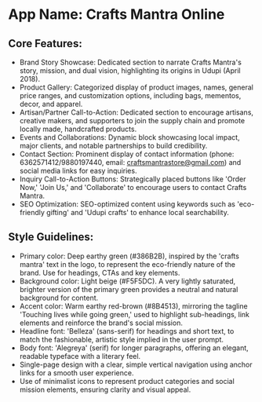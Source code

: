 # **App Name**: Crafts Mantra Online

## Core Features:

- Brand Story Showcase: Dedicated section to narrate Crafts Mantra's story, mission, and dual vision, highlighting its origins in Udupi (April 2018).
- Product Gallery: Categorized display of product images, names, general price ranges, and customization options, including bags, mementos, decor, and apparel.
- Artisan/Partner Call-to-Action: Dedicated section to encourage artisans, creative makers, and supporters to join the supply chain and promote locally made, handcrafted products.
- Events and Collaborations: Dynamic block showcasing local impact, major clients, and notable partnerships to build credibility.
- Contact Section: Prominent display of contact information (phone: 6362571412/9880197440, email: craftsmantrastore@gmail.com) and social media links for easy inquiries.
- Inquiry Call-to-Action Buttons: Strategically placed buttons like 'Order Now,' 'Join Us,' and 'Collaborate' to encourage users to contact Crafts Mantra.
- SEO Optimization: SEO-optimized content using keywords such as 'eco-friendly gifting' and 'Udupi crafts' to enhance local searchability.

## Style Guidelines:

- Primary color: Deep earthy green (#386B2B), inspired by the 'crafts mantra' text in the logo, to represent the eco-friendly nature of the brand. Use for headings, CTAs and key elements.
- Background color: Light beige (#F5F5DC). A very lightly saturated, brighter version of the primary green provides a neutral and natural background for content.
- Accent color: Warm earthy red-brown (#8B4513), mirroring the tagline 'Touching lives while going green,' used to highlight sub-headings, link elements and reinforce the brand's social mission.
- Headline font: 'Belleza' (sans-serif) for headings and short text, to match the fashionable, artistic style implied in the user prompt.
- Body font: 'Alegreya' (serif) for longer paragraphs, offering an elegant, readable typeface with a literary feel.
- Single-page design with a clear, simple vertical navigation using anchor links for a smooth user experience.
- Use of minimalist icons to represent product categories and social mission elements, ensuring clarity and visual appeal.